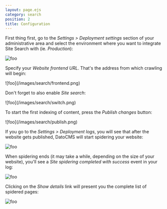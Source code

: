 ```yaml
---
layout: page.ejs
category: search
position: 2
title: Configuration
---
```


First thing first, go to the *Settings > Deployment settings* section of your administrative area and select the environment where you want to integrate Site Search with (ie. *Production*):

![foo](/images/search/env.png)

Specify your *Website frontend URL*. That's the address from which crawling will begin:

<div class="small">
![foo](/images/search/frontend.png)
</div>

Don't forget to also enable *Site search*:

<div class="small">
![foo](/images/search/switch.png)
</div>

To start the first indexing of content, press the *Publish changes* button:

<div class="small">
![foo](/images/search/publish.png)
</div>

If you go to the *Settings > Deployment logs*, you will see that after the website gets published, DatoCMS will start spidering your website:

![foo](/images/search/progress.png)

When spidering ends (it may take a while, depending on the size of your website), you'll see a *Site spidering completed with success* event in your log:

![foo](/images/search/completed.png)

Clicking on the *Show details* link will present you the complete list of spidered pages:

![foo](/images/search/stats.png)

